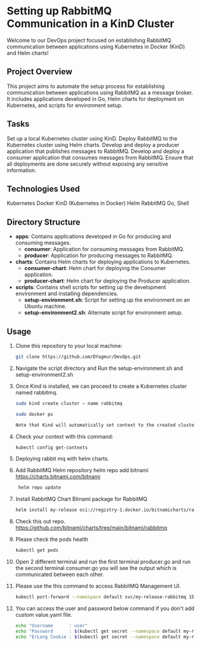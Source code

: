 # Setting up RabbitMQ Communication in a KinD Cluster

Welcome to our DevOps project focused on establishing RabbitMQ communication between applications using Kubernetes in Docker (KinD) and Helm charts!

## Project Overview

This project aims to automate the setup process for establishing communication between applications using RabbitMQ as a message broker. It includes applications developed in Go, Helm charts for deployment on Kubernetes, and scripts for environment setup.

## Tasks
Set up a local Kubernetes cluster using KinD.
Deploy RabbitMQ to the Kubernetes cluster using Helm charts.
Develop and deploy a producer application that publishes messages to RabbitMQ.
Develop and deploy a consumer application that consumes messages from RabbitMQ.
Ensure that all deployments are done securely without exposing any sensitive information.
## Technologies Used
Kubernetes
Docker
KinD (Kubernetes in Docker)
Helm
RabbitMQ
Go, Shell

## Directory Structure

- **apps**: Contains applications developed in Go for producing and consuming messages.
  - **consumer**: Application for consuming messages from RabbitMQ.
  - **producer**: Application for producing messages to RabbitMQ.
- **charts**: Contains Helm charts for deploying applications to Kubernetes.
  - **consumer-chart**: Helm chart for deploying the Consumer application.
  - **producer-chart**: Helm chart for deploying the Producer application.
- **scripts**: Contains shell scripts for setting up the development environment and installing dependencies.
  - **setup-environment.sh**: Script for setting up the environment on an Ubuntu machine.
  - **setup-environment2.sh**: Alternate script for environment setup.

## Usage

1. Clone this repository to your local machine:

   ```bash
   git clone https://github.com/DYagmur/DevOps.git

2. Navigate the script directory and Run the setup-environment.sh and setup-environment2.sh


3. Once Kind is installed, we can proceed to create a Kubernetes cluster named rabbitmq.

    ```bash
    sudo kind create cluster — name rabbitmq

    sudo docker ps

    Note that Kind will automatically set context to the created cluster and add a prefix `kind` in front of our cluster name. Hence, our cluster name will be kind-rabbitmq.

3. Check your context with this command:


    ```bash
    kubectl config get-contexts

4. Deploying rabbit mq with helm charts.


5.  Add RabbitMQ Helm repository
    helm repo add bitnami https://charts.bitnami.com/bitnami

     ```bash
      helm repo update

6.  Install RabbitMQ Chart
    Bitnami package for RabbitMQ
     ```bash
    helm install my-release oci://registry-1.docker.io/bitnamicharts/rabbitmq

7.  Check this out repo.
    https://github.com/bitnami/charts/tree/main/bitnami/rabbitmq  

8. Please check the pods health
    ```bash
    kubectl get pods

9. Open 2 different terminal and run the first terminal producer.go and run the second terminal consumer.go 
    you will see the output which is communicated between each other.
   
11. Please use the this command to access RabbitMQ Management UI. 
    ```bash
    kubectl port-forward --namespace default svc/my-release-rabbitmq 15672:15672
    
12. You can access the user and password below command if you don't add custom value.yaml file.

    ```bash
    echo "Username      : user"
    echo "Password      : $(kubectl get secret --namespace default my-rabbitmq -o jsonpath="{.data.rabbitmq-password}" | base64 -d)"
    echo "ErLang Cookie : $(kubectl get secret --namespace default my-rabbitmq -o jsonpath="{.data.rabbitmq-erlang-cookie}" | base64 -d)"
    

